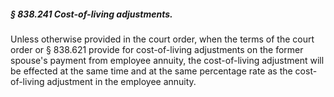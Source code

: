 ##### § 838.241 Cost-of-living adjustments. #####

Unless otherwise provided in the court order, when the terms of the court order or § 838.621 provide for cost-of-living adjustments on the former spouse's payment from employee annuity, the cost-of-living adjustment will be effected at the same time and at the same percentage rate as the cost-of-living adjustment in the employee annuity.